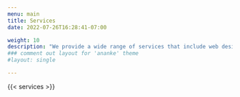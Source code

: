 ```yaml
---
menu: main
title: Services
date: 2022-07-26T16:28:41-07:00

weight: 10
description: "We provide a wide range of services that include web design, cloud migrations, general technology consulting and process improvements"
### comment out layout for 'ananke' theme
#layout: single

---
```

{{< services >}}

